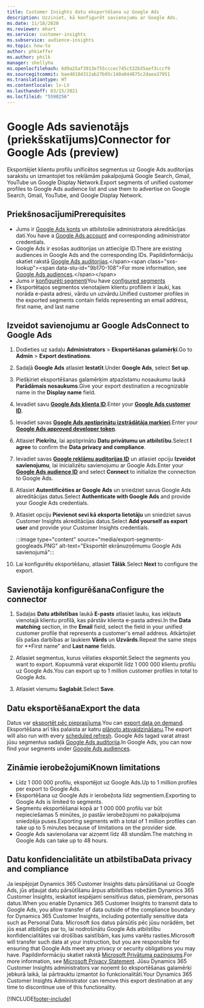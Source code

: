 ```yaml
---
title: Customer Insights datu eksportēšana uz Google Ads
description: Uzziniet, kā konfigurēt savienojumu ar Google Ads.
ms.date: 11/18/2020
ms.reviewer: mhart
ms.service: customer-insights
ms.subservice: audience-insights
ms.topic: how-to
author: phkieffer
ms.author: philk
manager: shellyha
ms.openlocfilehash: 6d9a25af3913e755cccec745c532b35aef3cccf9
ms.sourcegitcommit: bae40184312ab27b95c140a044875c2daea37951
ms.translationtype: HT
ms.contentlocale: lv-LV
ms.lasthandoff: 03/15/2021
ms.locfileid: "5598256"
---
```

# <a name="connector-for-google-ads-preview"></a><span data-ttu-id="9b170-103">Google Ads savienotājs (priekšskatījums)</span><span class="sxs-lookup"><span data-stu-id="9b170-103">Connector for Google Ads (preview)</span></span>

<span data-ttu-id="9b170-104">Eksportējiet klientu profilu unificētos segmentus uz Google Ads auditorijas sarakstu un izmantojiet tos reklāmām pakalpojumā Google Search, Gmail, YouTube un Google Display Network.</span><span class="sxs-lookup"><span data-stu-id="9b170-104">Export segments of unified customer profiles to Google Ads audience list and use them to advertise on Google Search, Gmail, YouTube, and Google Display Network.</span></span> 

## <a name="prerequisites"></a><span data-ttu-id="9b170-105">Priekšnosacījumi</span><span class="sxs-lookup"><span data-stu-id="9b170-105">Prerequisites</span></span>

-   <span data-ttu-id="9b170-106">Jums ir [Google Ads konts](https://ads.google.com/) un atbilstošie administratora akreditācijas dati.</span><span class="sxs-lookup"><span data-stu-id="9b170-106">You have a [Google Ads account](https://ads.google.com/) and corresponding administrator credentials.</span></span>
-   <span data-ttu-id="9b170-107">Google Ads ir esošas auditorijas un attiecīgie ID.</span><span class="sxs-lookup"><span data-stu-id="9b170-107">There are existing audiences in Google Ads and the corresponding IDs.</span></span> <span data-ttu-id="9b170-108">Papildinformāciju skatiet rakstā [Google Ads auditorijas](https://support.google.com/google-ads/answer/7558048?hl=en#:~:text=Audience%20lists%20is%20a%20section,Display%20Network%20through%20remarketing%20campaigns.).</span><span class="sxs-lookup"><span data-stu-id="9b170-108">For more information, see [Google Ads audiences](https://support.google.com/google-ads/answer/7558048?hl=en#:~:text=Audience%20lists%20is%20a%20section,Display%20Network%20through%20remarketing%20campaigns.).</span></span>
-   <span data-ttu-id="9b170-109">Jums ir [konfigurēti segmenti](segments.md)</span><span class="sxs-lookup"><span data-stu-id="9b170-109">You have [configured segments](segments.md)</span></span>
-   <span data-ttu-id="9b170-110">Eksportētajos segmentos vienotajiem klientu profiliem ir lauki, kas norāda e-pasta adresi, vārdu un uzvārdu.</span><span class="sxs-lookup"><span data-stu-id="9b170-110">Unified customer profiles in the exported segments contain fields representing an email address, first name, and last name</span></span>

## <a name="connect-to-google-ads"></a><span data-ttu-id="9b170-111">Izveidot savienojumu ar Google Ads</span><span class="sxs-lookup"><span data-stu-id="9b170-111">Connect to Google Ads</span></span>

1. <span data-ttu-id="9b170-112">Dodieties uz sadaļu **Administrators** > **Eksportēšanas galamērķi**.</span><span class="sxs-lookup"><span data-stu-id="9b170-112">Go to **Admin** > **Export destinations**.</span></span>

1. <span data-ttu-id="9b170-113">Sadaļā **Google Ads** atlasiet **Iestatīt**.</span><span class="sxs-lookup"><span data-stu-id="9b170-113">Under **Google Ads**, select **Set up**.</span></span>

1. <span data-ttu-id="9b170-114">Piešķiriet eksportēšanas galamērķim atpazīstamu nosaukumu laukā **Parādāmais nosaukums**.</span><span class="sxs-lookup"><span data-stu-id="9b170-114">Give your export destination a recognizable name in the **Display name** field.</span></span>

1. <span data-ttu-id="9b170-115">Ievadiet savu **[Google Ads klienta ID](https://support.google.com/google-ads/answer/1704344)**.</span><span class="sxs-lookup"><span data-stu-id="9b170-115">Enter your **[Google Ads customer ID](https://support.google.com/google-ads/answer/1704344)**.</span></span>

1. <span data-ttu-id="9b170-116">Ievadiet savas **[Google Ads apstiprinātu izstrādātāja marķieri](https://developers.google.com/google-ads/api/docs/first-call/dev-token)**.</span><span class="sxs-lookup"><span data-stu-id="9b170-116">Enter your **[Google Ads approved developer token](https://developers.google.com/google-ads/api/docs/first-call/dev-token)**.</span></span>

1. <span data-ttu-id="9b170-117">Atlasiet **Piekrītu**, lai apstiprinātu **Datu privātumu un atbilstību**.</span><span class="sxs-lookup"><span data-stu-id="9b170-117">Select **I agree** to confirm the **Data privacy and compliance**.</span></span>

1. <span data-ttu-id="9b170-118">Ievadiet savas **[Google reklāmu auditorijas ID](https://support.google.com/google-ads/answer/7558048?hl=en#:~:text=Audience%20lists%20is%20a%20section,Display%20Network%20through%20remarketing%20campaigns.)** un atlasiet opciju **Izveidot savienojumu**, lai inicializētu savienojumu ar Google Ads.</span><span class="sxs-lookup"><span data-stu-id="9b170-118">Enter your **[Google Ads audience ID](https://support.google.com/google-ads/answer/7558048?hl=en#:~:text=Audience%20lists%20is%20a%20section,Display%20Network%20through%20remarketing%20campaigns.)** and select **Connect** to initialize the connection to Google Ads.</span></span>

1. <span data-ttu-id="9b170-119">Atlasiet **Autentificēties ar Google Ads** un sniedziet savus Google Ads akreditācijas datus.</span><span class="sxs-lookup"><span data-stu-id="9b170-119">Select **Authenticate with Google Ads** and provide your Google Ads credentials.</span></span>

1. <span data-ttu-id="9b170-120">Atlasiet opciju **Pievienot sevi kā eksporta lietotāju** un sniedziet savus Customer Insights akreditācijas datus.</span><span class="sxs-lookup"><span data-stu-id="9b170-120">Select **Add yourself as export user** and provide your Customer Insights credentials.</span></span>

   :::image type="content" source="media/export-segments-googleads.PNG" alt-text="Eksportēt ekrānuzņēmumu Google Ads savienojumā":::

1. <span data-ttu-id="9b170-122">Lai konfigurētu eksportēšanu, atlasiet **Tālāk**.</span><span class="sxs-lookup"><span data-stu-id="9b170-122">Select **Next** to configure the export.</span></span>

## <a name="configure-the-connector"></a><span data-ttu-id="9b170-123">Savienotāja konfigurēšana</span><span class="sxs-lookup"><span data-stu-id="9b170-123">Configure the connector</span></span>

1. <span data-ttu-id="9b170-124">Sadaļas **Datu atbilstības** laukā **E-pasts** atlasiet lauku, kas iekļauts vienotajā klientu profilā, kas pārstāv klienta e-pasta adresi.</span><span class="sxs-lookup"><span data-stu-id="9b170-124">In the **Data matching** section, in the **Email** field, select the field in your unified customer profile that represents a customer's email address.</span></span> <span data-ttu-id="9b170-125">Atkārtojiet šīs pašas darbības ar laukiem **Vārds** un **Uzvārds**.</span><span class="sxs-lookup"><span data-stu-id="9b170-125">Repeat the same steps for \*\*First name" and **Last name** fields.</span></span>

1. <span data-ttu-id="9b170-126">Atlasiet segmentus, kurus vēlaties eksportēt.</span><span class="sxs-lookup"><span data-stu-id="9b170-126">Select the segments you want to export.</span></span> <span data-ttu-id="9b170-127">Kopsummā varat eksportēt līdz 1 000 000 klientu profilu uz Google Ads.</span><span class="sxs-lookup"><span data-stu-id="9b170-127">You can export up to 1 million customer profiles in total to Google Ads.</span></span>

1. <span data-ttu-id="9b170-128">Atlasiet vienumu **Saglabāt**.</span><span class="sxs-lookup"><span data-stu-id="9b170-128">Select **Save**.</span></span>

## <a name="export-the-data"></a><span data-ttu-id="9b170-129">Datu eksportēšana</span><span class="sxs-lookup"><span data-stu-id="9b170-129">Export the data</span></span>

<span data-ttu-id="9b170-130">Datus var [eksportēt pēc pieprasījuma](export-destinations.md).</span><span class="sxs-lookup"><span data-stu-id="9b170-130">You can [export data on demand](export-destinations.md).</span></span> <span data-ttu-id="9b170-131">Eksportēšana arī tiks palaista ar katru [plānoto atsvaidzināšanu](system.md#schedule-tab).</span><span class="sxs-lookup"><span data-stu-id="9b170-131">The export will also run with every [scheduled refresh](system.md#schedule-tab).</span></span> <span data-ttu-id="9b170-132">Google Ads tagad varat atrast jūsu segmentus sadaļā [Google Ads auditorija](https://support.google.com/google-ads/answer/7558048?hl=en/).</span><span class="sxs-lookup"><span data-stu-id="9b170-132">In Google Ads, you can now find your segments under [Google Ads audiences](https://support.google.com/google-ads/answer/7558048?hl=en/).</span></span>

## <a name="known-limitations"></a><span data-ttu-id="9b170-133">Zināmie ierobežojumi</span><span class="sxs-lookup"><span data-stu-id="9b170-133">Known limitations</span></span>

- <span data-ttu-id="9b170-134">Līdz 1 000 000 profilu, eksportējot uz Google Ads.</span><span class="sxs-lookup"><span data-stu-id="9b170-134">Up to 1 million profiles per export to Google Ads.</span></span>
- <span data-ttu-id="9b170-135">Eksportēšana uz Google Ads ir ierobežota līdz segmentiem.</span><span class="sxs-lookup"><span data-stu-id="9b170-135">Exporting to Google Ads is limited to segments.</span></span>
- <span data-ttu-id="9b170-136">Segmentu eksportēšanai kopā ar 1 000 000 profilu var būt nepieciešamas 5 minūtes, jo pastāv ierobežojumi no pakalpojuma sniedzēja puses.</span><span class="sxs-lookup"><span data-stu-id="9b170-136">Exporting segments with a total of 1 million profiles can take up to 5 minutes because of limitations on the provider side.</span></span> 
- <span data-ttu-id="9b170-137">Google Ads savienošana var aizņemt līdz 48 stundām.</span><span class="sxs-lookup"><span data-stu-id="9b170-137">The matching in Google Ads can take up to 48 hours.</span></span>

## <a name="data-privacy-and-compliance"></a><span data-ttu-id="9b170-138">Datu konfidencialitāte un atbilstība</span><span class="sxs-lookup"><span data-stu-id="9b170-138">Data privacy and compliance</span></span>

<span data-ttu-id="9b170-139">Ja iespējojat Dynamics 365 Customer Insights datu pārsūtīšanai uz Google Ads, jūs atļaujat datu pārsūtīšanu ārpus atbilstības robežām Dynamics 365 Customer Insights, ieskaitot iespējami sensitīvus datus, piemēram, personas datus.</span><span class="sxs-lookup"><span data-stu-id="9b170-139">When you enable Dynamics 365 Customer Insights to transmit data to Google Ads, you allow transfer of data outside of the compliance boundary for Dynamics 365 Customer Insights, including potentially sensitive data such as Personal Data.</span></span> <span data-ttu-id="9b170-140">Microsoft šos datus pārsūtīs pēc jūsu norādēm, bet jūs esat atbildīgs par to, lai nodrošinātu Google Ads atbilstību konfidencialitātes vai drošības saistībām, kas jums varētu rasties.</span><span class="sxs-lookup"><span data-stu-id="9b170-140">Microsoft will transfer such data at your instruction, but you are responsible for ensuring that Google Ads meet any privacy or security obligations you may have.</span></span> <span data-ttu-id="9b170-141">Papildinformāciju skatiet rakstā [Microsoft Privātuma paziņojums](https://go.microsoft.com/fwlink/?linkid=396732).</span><span class="sxs-lookup"><span data-stu-id="9b170-141">For more information, see [Microsoft Privacy Statement](https://go.microsoft.com/fwlink/?linkid=396732).</span></span>
<span data-ttu-id="9b170-142">Jūsu Dynamics 365 Customer Insights administrators var noņemt šo eksportēšanas galamērķi jebkurā laikā, lai pārtrauktu izmantot šo funkcionalitāti.</span><span class="sxs-lookup"><span data-stu-id="9b170-142">Your Dynamics 365 Customer Insights Administrator can remove this export destination at any time to discontinue use of this functionality.</span></span>


[!INCLUDE[footer-include](../includes/footer-banner.md)]